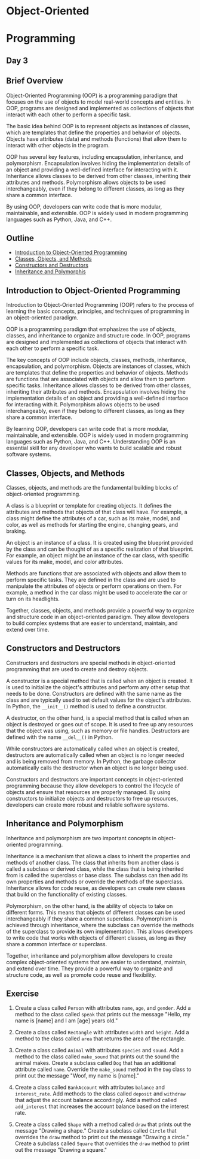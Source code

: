 # Object-Oriented

# Programming

## Day 3


## Brief Overview

Object-Oriented Programming (OOP) is a programming paradigm that focuses on
the use of objects to model real-world concepts and entities. In OOP, programs are designed and implemented as collections of objects that interact with each other to perform a specific task.

The basic idea behind OOP is to represent objects as instances of classes, which are templates that define the properties and behavior of objects. Objects have attributes (data) and methods (functions) that allow them to interact with other objects in the program.


OOP has several key features, including encapsulation, inheritance, and polymorphism. Encapsulation involves hiding the implementation details of an object and providing a well-defined interface for interacting with it. Inheritance allows classes to be derived from other classes, inheriting their attributes and methods. Polymorphism allows objects to be used interchangeably, even if they belong to different classes, as long as they share a common interface.

By using OOP, developers can write code that is more modular, maintainable, and extensible. OOP is widely used in modern programming languages such as
Python, Java, and C++.


## Outline

* [Introduction to Object-Oriented Programming](https://github.com/LaughingRover/Python-Intro/blob/main/Day%203%3A%20Object-Oriented%20Programming.md#introduction-to-object-oriented-programming)
* [Classes, Objects, and Methods](https://github.com/LaughingRover/Python-Intro/blob/main/Day%203%3A%20Object-Oriented%20Programming.md#classes-objects-and-methods)
* [Constructors and Destructors](https://github.com/LaughingRover/Python-Intro/blob/main/Day%203%3A%20Object-Oriented%20Programming.md#constructors-and-destructors)
* [Inheritance and Polymorphis](https://github.com/LaughingRover/Python-Intro/blob/main/Day%203%3A%20Object-Oriented%20Programming.md#inheritance-and-polymorphism)

## Introduction to Object-Oriented Programming

Introduction to Object-Oriented Programming (OOP) refers to the process of
learning the basic concepts, principles, and techniques of programming in an
object-oriented paradigm.

OOP is a programming paradigm that emphasizes the use of objects, classes, and inheritance to organize and structure code. In OOP, programs are designed and implemented as collections of objects that interact with each other to perform a specific task.

The key concepts of OOP include objects, classes, methods, inheritance, encapsulation, and polymorphism. Objects are instances of classes, which are templates that define the properties and behavior of objects. Methods are functions that are associated with objects and allow them to perform specific tasks. Inheritance allows classes to be derived from other classes, inheriting their attributes and methods. Encapsulation involves hiding the implementation details of an object and providing a well-defined interface for interacting with it. Polymorphism allows objects to be used interchangeably, even if they belong to different classes, as long as they share a common interface.

By learning OOP, developers can write code that is more modular, maintainable, and extensible. OOP is widely used in modern programming languages such as Python, Java, and C++. Understanding OOP is an essential skill for any developer who wants to build scalable and robust software systems.


## Classes, Objects, and Methods

Classes, objects, and methods are the fundamental building blocks of object-oriented programming.

A class is a blueprint or template for creating objects. It defines the attributes and methods that objects of that class will have. For example, a class might define the attributes of a car, such as its make, model, and color, as well as methods for starting the engine, changing gears, and braking.

An object is an instance of a class. It is created using the blueprint provided by the class and can be thought of as a specific realization of that blueprint. For example, an object might be an instance of the car class, with specific values for its make, model, and color attributes.


Methods are functions that are associated with objects and allow them to perform specific tasks. They are defined in the class and are used to manipulate the attributes of objects or perform operations on them. For example, a method in the car class might be used to accelerate the car or turn on its headlights.

Together, classes, objects, and methods provide a powerful way to organize and structure code in an object-oriented paradigm. They allow developers to build complex systems that are easier to understand, maintain, and extend over time.


## Constructors and Destructors

Constructors and destructors are special methods in object-oriented programming that are used to create and destroy objects.

A constructor is a special method that is called when an object is created. It is used to initialize the object's attributes and perform any other setup that needs to be done. Constructors are defined with the same name as the class and are typically used to set default values for the object's attributes. In Python, the `__init__()` method is used to define a constructor.

A destructor, on the other hand, is a special method that is called when an object is destroyed or goes out of scope. It is used to free up any resources that the object was using, such as memory or file handles. Destructors are defined with the name `__del__()` in Python.


While constructors are automatically called when an object is created, destructors are automatically called when an object is no longer needed and is being removed from memory. In Python, the garbage collector automatically calls the destructor when an object is no longer being used.

Constructors and destructors are important concepts in object-oriented programming because they allow developers to control the lifecycle of objects and ensure that resources are properly managed. By using constructors to initialize objects and destructors to free up resources, developers can create more robust and reliable software systems.


## Inheritance and Polymorphism

Inheritance and polymorphism are two important concepts in object-oriented programming.

Inheritance is a mechanism that allows a class to inherit the properties and methods of another class. The class that inherits from another class is called a subclass or derived class, while the class that is being inherited from is called the superclass or base class. The subclass can then add its own properties and methods or override the methods of the superclass. Inheritance allows for code reuse, as developers can create new classes that build on the functionality of existing classes.


Polymorphism, on the other hand, is the ability of objects to take on different forms. This means that objects of different classes can be used interchangeably if they share a common superclass. Polymorphism is achieved through inheritance, where the subclass can override the methods of the superclass to provide its own implementation. This allows developers to write code that works with objects of different classes, as long as they share a common interface or superclass.

Together, inheritance and polymorphism allow developers to create complex object-oriented systems that are easier to understand, maintain, and extend over time. They provide a powerful way to organize and structure code, as well as promote code reuse and flexibility.


## Exercise

1. Create a class called `Person` with attributes `name`, `age`, and `gender`. Add a method to the class called `speak` that prints out the message "Hello, my name is [name] and I am [age] years old."
2. Create a class called `Rectangle` with attributes `width` and `height`. Add a method to the class called `area` that returns the area of the rectangle.
3. Create a class called `Animal` with attributes `species` and `sound`. Add a method to the class called `make_sound` that prints out the sound the animal makes. Create a subclass called `Dog` that has an
additional attribute called `name`. Override the `make_sound` method in the `Dog` class to print out the message "Woof, my name is [name]."

4. Create a class called `BankAccount` with attributes `balance` and
`interest_rate`. Add methods to the class called `deposit` and `withdraw` that adjust the account balance accordingly. Add a method called `add_interest` that increases the account balance based on the interest rate.
5. Create a class called `Shape` with a method called `draw` that prints out the message "Drawing a shape." Create a subclass called `Circle` that overrides the `draw` method to print out the message "Drawing a circle." Create a subclass called `Square` that overrides the `draw` method to print out the message "Drawing a square."


